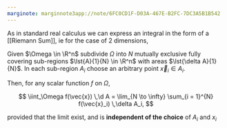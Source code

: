 ```yaml
---
marginote: marginnote3app://note/6FC0CD1F-D03A-467E-B2FC-7DC3A5B1B542
---
```


As in standard real calculus we can express an integral in the form of a [[Riemann Sum]], ie for the case of 2 dimensions,

Given $\Omega \in \R^n$ subdivide $\Omega$ into $N$ mutually exclusive fully covering sub-regions $\lst{A}{1}{N} \in \R^n$ with areas $\lst{\delta A}{1}{N}$. In each sub-region $A_i$ choose an arbitrary point $\vec{x}_i \in A_i$.

Then, for any scalar function $f$ on $\Omega$,

$$
\iint_\Omega f(\vec{x}) \,\d A = \lim_{N \to \infty} \sum_{i = 1}^{N} f(\vec{x}_i) \,\delta A_i,
$$

provided that the limit exist, and is **independent of the choice** of $A_i$ and $x_i$
